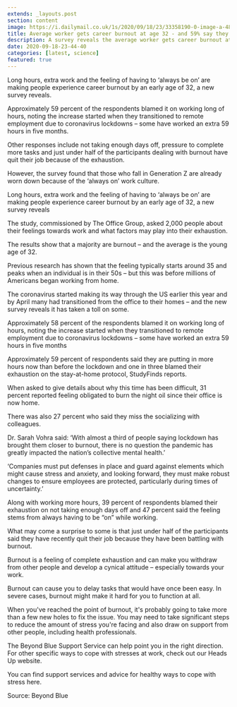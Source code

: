 ```yaml
---
extends: _layouts.post
section: content
image: https://i.dailymail.co.uk/1s/2020/09/18/23/33358190-0-image-a-48_1600468575723.jpg 
title: Average worker gets career burnout at age 32 - and 59% say they do MORE hours working from home 
description: A survey reveals the average worker gets career burnout at age 32. Approximately 59% said said the feeling is due to extra hours, as they are working from home during coronavirus lockdowns. 
date: 2020-09-18-23-44-40 
categories: [latest, science] 
featured: true 
--- 
```

Long hours, extra work and the feeling of having to ‘always be on’ are making people experience career burnout by an early age of 32, a new survey reveals.

Approximately 59 percent of the respondents blamed it on working long of hours, noting the increase started when they transitioned to remote employment due to coronavirus lockdowns – some have worked an extra 59 hours in five months.

Other responses include not taking enough days off, pressure to complete more tasks and just under half of the participants dealing with burnout have quit their job because of the exhaustion.

However, the survey found that those who fall in Generation Z are already worn down because of the ‘always on’ work culture.

Long hours, extra work and the feeling of having to ‘always be on’ are making people experience career burnout by an early age of 32, a new survey reveals

The study, commissioned by The Office Group, asked 2,000 people about their feelings towards work and what factors may play into their exhaustion.

The results show that a majority are burnout – and the average is the young age of 32.

Previous research has shown that the feeling typically starts around 35 and peaks when an individual is in their 50s – but this was before millions of Americans began working from home.

The coronavirus started making its way through the US earlier this year and by April many had transitioned from the office to their homes – and the new survey reveals it has taken a toll on some.

Approximately 58 percent of the respondents blamed it on working long of hours, noting the increase started when they transitioned to remote employment due to coronavirus lockdowns – some have worked an extra 59 hours in five months

Approximately 59 percent of respondents said they are putting in more hours now than before the lockdown and one in three blamed their exhaustion on the stay-at-home protocol, StudyFinds reports.

When asked to give details about why this time has been difficult, 31 percent reported feeling obligated to burn the night oil since their office is now home.

There was also 27 percent who said they miss the socializing with colleagues.

Dr. Sarah Vohra said: ‘With almost a third of people saying lockdown has brought them closer to burnout, there is no question the pandemic has greatly impacted the nation’s collective mental health.’

‘Companies must put defenses in place and guard against elements which might cause stress and anxiety, and looking forward, they must make robust changes to ensure employees are protected, particularly during times of uncertainty.’

Along with working more hours, 39 percent of respondents blamed their exhaustion on not taking enough days off and 47 percent said the feeling stems from always having to be “on” while working.

What may come a surprise to some is that just under half of the participants said they have recently quit their job because they have been battling with burnout.

Burnout is a feeling of complete exhaustion and can make you withdraw from other people and develop a cynical attitude – especially towards your work. 

Burnout can cause you to delay tasks that would have once been easy. In severe cases, burnout might make it hard for you to function at all. 

When you've reached the point of burnout, it's probably going to take more than a few new holes to fix the issue. You may need to take significant steps to reduce the amount of stress you're facing and also draw on support from other people, including health professionals. 

The Beyond Blue Support Service can help point you in the right direction. For other specific ways to cope with stresses at work, check out our Heads Up website.

You can find support services and advice for healthy ways to cope with stress here. 

Source: Beyond Blue 

